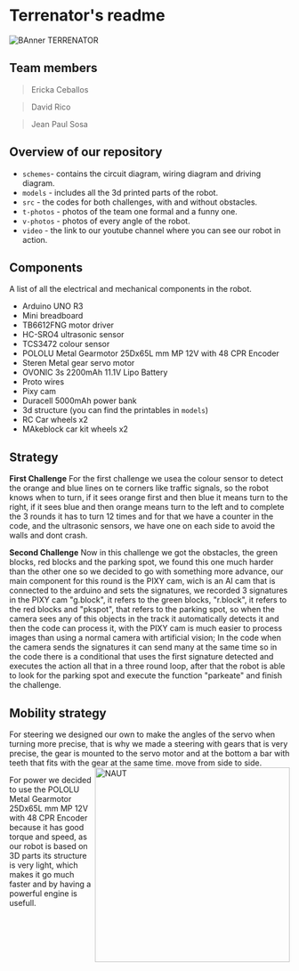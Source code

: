 # Terrenator's readme
![BAnner TERRENATOR](https://github.com/user-attachments/assets/4b1e2dc8-cb9b-4220-bdbd-908330c50c6d)
## Team members
> Ericka Ceballos

> David Rico

> Jean Paul Sosa

## Overview of our repository
* `schemes`- contains the circuit diagram, wiring diagram and driving diagram.
* `models` - includes all the 3d printed parts of the robot.
* `src` - the codes for both challenges, with and without obstacles.
* `t-photos` - photos of the team one formal and a funny one.
* `v-photos` - photos of every angle of the robot.
* `video` - the link to our youtube channel where you can see our robot in action.
  
## Components
A list of all the electrical and mechanical components in the robot.
- Arduino UNO R3
- Mini breadboard
- TB6612FNG motor driver
- HC-SRO4 ultrasonic sensor
- TCS3472 colour sensor 
- POLOLU Metal Gearmotor 25Dx65L mm MP 12V with 48 CPR Encoder
- Steren Metal gear servo motor 
- OVONIC 3s 2200mAh 11.1V Lipo Battery
- Proto wires
- Pixy cam
- Duracell 5000mAh power bank
- 3d structure (you can find the printables in `models`)
- RC Car wheels x2
- MAkeblock car kit wheels x2

## Strategy
**First Challenge**
For the first challenge we usea the colour sensor to detect the orange and blue lines on te corners like traffic signals, so the robot knows when to turn, if it sees orange first and then blue it means turn to the right, if it sees blue and then orange means turn to the left and to complete the 3 rounds it has to turn 12 times and for that we have a counter in the code, and the ultrasonic sensors, we have one on each side to avoid the walls and dont crash.

**Second Challenge**
Now in this challenge we got the obstacles, the green blocks, red blocks and the parking spot, we found this one much harder than the other one so we decided to go with something more advance, our main component for this round is the PIXY cam, wich is an AI cam that is connected to the arduino and sets the signatures, we recorded 3 signatures in the PIXY cam "g.block", it refers to the green blocks, "r.block", it refers to the red blocks and "pkspot", that refers to the parking spot, so when the camera sees any of this objects in the track it automatically detects it and then the code can process it, with the PIXY cam is much easier to process images than using a normal camera with artificial vision; In the code when the camera sends the signatures it can send many at the same time so in the code there is a conditional that uses the first signature detected and executes the action all that in a three round loop, after that the robot is able to look for the parking spot and execute the function "parkeate" and finish the challenge.

## Mobility strategy
For steering we designed our own to make the angles of the servo when turning more precise, that is why we made a steering with gears that is very precise, the gear is mounted to the servo motor and at the bottom a bar with teeth that fits with the gear at the same time. move from side to side.
<img align="right" alt="NAUT" width="350" src="https://github.com/user-attachments/assets/784ff02c-19eb-4f33-af46-f8d12d021886">

For power we decided to use the POLOLU Metal Gearmotor 25Dx65L mm MP 12V with 48 CPR Encoder because it has good torque and speed, as our robot is based on 3D parts its structure is very light, which makes it go much faster and by having a powerful engine is usefull.

